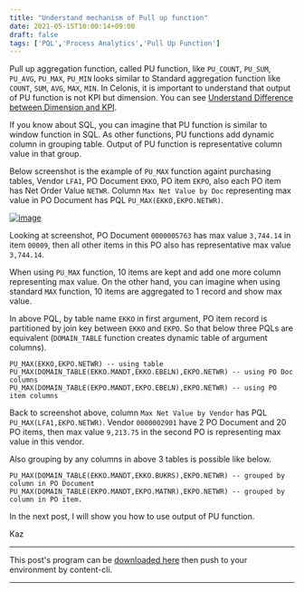 ```yaml
---
title: "Understand mechanism of Pull up function"
date: 2021-05-15T10:00:14+09:00
draft: false
tags: ['PQL','Process Analytics','Pull Up Function']
---
```


Pull up aggregation function, called PU function, like `PU_COUNT`, `PU_SUM`, `PU_AVG`, `PU_MAX`, `PU_MIN` looks similar to Standard aggregation function like `COUNT`, `SUM`, `AVG`, `MAX`, `MIN`. In Celonis, it is important to understand that output of PU function is not KPI but dimension. You can see [Understand Difference between Dimension and KPI](../2021-05-01-understand-difference-between-dimension-and-kpi/).

If you know about SQL, you can imagine that PU function is similar to window function in SQL. As other functions, PU functions add dynamic column in grouping table. Output of PU function is representative column value in that group.

Below screenshot is the example of `PU_MAX` function againt purchasing tables, Vendor `LFA1`, PO Document `EKKO`, PO item `EKPO`, also each PO item has Net Order Value `NETWR`. Column `Max Net Value by Doc` representing max value in PO Document has PQL `PU_MAX(EKKO,EKPO.NETWR)`.

[![image](https://user-images.githubusercontent.com/67397583/118344725-c74ff900-b56a-11eb-9641-1de8a36ea4c6.png)](https://user-images.githubusercontent.com/67397583/118344725-c74ff900-b56a-11eb-9641-1de8a36ea4c6.png)

Looking at screenshot, PO Document `0000005763` has max value `3,744.14` in item `00009`, then all other items in this PO also has representative max value `3,744.14`.

When using `PU_MAX` function, 10 items are kept and add one more column representing max value. On the other hand, you can imagine when using standard `MAX` function, 10 items are aggregated to 1 record and show max value.

In above PQL, by table name `EKKO` in first argument, PO item record is partitioned by join key between `EKKO` and `EKPO`. So that below three PQLs are equivalent (`DOMAIN_TABLE` function creates dynamic table of argument columns).

```
PU_MAX(EKKO,EKPO.NETWR) -- using table
PU_MAX(DOMAIN_TABLE(EKKO.MANDT,EKKO.EBELN),EKPO.NETWR) -- using PO Doc columns
PU_MAX(DOMAIN_TABLE(EKPO.MANDT,EKPO.EBELN),EKPO.NETWR) -- using PO item columns
```

Back to screenshot above, column `Max Net Value by Vendor` has PQL `PU_MAX(LFA1,EKPO.NETWR)`. Vendor `0000002901` have 2 PO Document and 20 PO items, then max value `9,213.75` in the second PO is representing max value in this vendor.

Also grouping by any columns in above 3 tables is possible like below.

```
PU_MAX(DOMAIN_TABLE(EKKO.MANDT,EKKO.BUKRS),EKPO.NETWR) -- grouped by column in PO Document 
PU_MAX(DOMAIN_TABLE(EKPO.MANDT,EKPO.MATNR),EKPO.NETWR) -- grouped by column in PO item.
```

In the next post, I will show you how to use output of PU function.

Kaz

---

This post's program can be [downloaded here](../../examples/p2p_analysis_20210515.json) then push to your environment by content-cli.

---